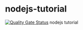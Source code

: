 # nodejs-tutorial
[![Quality Gate Status](https://sonarcloud.io/api/project_badges/measure?project=programming101tutorial_nodejs-tutorial&metric=alert_status)](https://sonarcloud.io/dashboard?id=programming101tutorial_nodejs-tutorial)
nodejs tutorial

